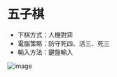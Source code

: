 # 五子棋
- 下棋方式：人機對弈
- 電腦策略：防守死四、活三、死三
- 輸入方法：鍵盤輸入


![image](https://github.com/Kuo-chia-yuan/-/assets/56677419/304e7dc6-2a61-46d1-a39c-ae1f4ceedb1e)
